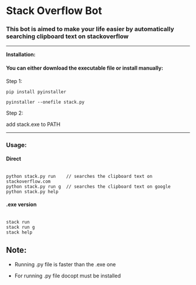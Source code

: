 # **Stack Overflow Bot**
### This bot is aimed to make your life easier by automatically searching clipboard text on stackoverflow


---

**Installation:**
#### You can either download the executable file or install manually:
Step 1:
```
pip install pyinstaller

pyinstaller --onefile stack.py
```

Step 2:

add stack.exe to PATH

---

### **Usage:** 
#### Direct

```

python stack.py run    // searches the clipboard text on stackoverflow.com
python stack.py run g  // searches the clipboard text on google
python stack.py help

```

#### .exe version

```

stack run
stack run g
stack help

```

## Note:
- Running .py file is faster than the .exe one 

- For running .py file docopt must be installed